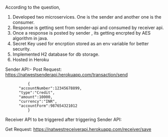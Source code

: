 According to the question,

1. Developed two microservices. One is the sender and another one is the consumer. 
2. Response is getting sent from sender-api and consumed by receiver api.
3. Once a response is posted by sender , its getting encrpted by AES algorithm in java.
4. Secret Key used for encrption stored as an env variable for better security.
5. Implemented H2 database for db storage.
6. Hosted in Heroku


Sender API:-
Post Request: https://natwestsenderapi.herokuapp.com/transaction/send

                       
              {
          "accountNumber":12345678899,
          "type":"Credit",
          "amount":10000,
          "currency":"INR",
          "accountForm":987654321012
              }
              
              
              
Receiver API to be triggered after triggering Sender API:

Get Request: https://natwestreceiverapi.herokuapp.com/receiver/save

